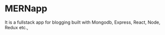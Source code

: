 # MERNapp
It is a fullstack app for blogging built with Mongodb, Express, React, Node, Redux etc.,

